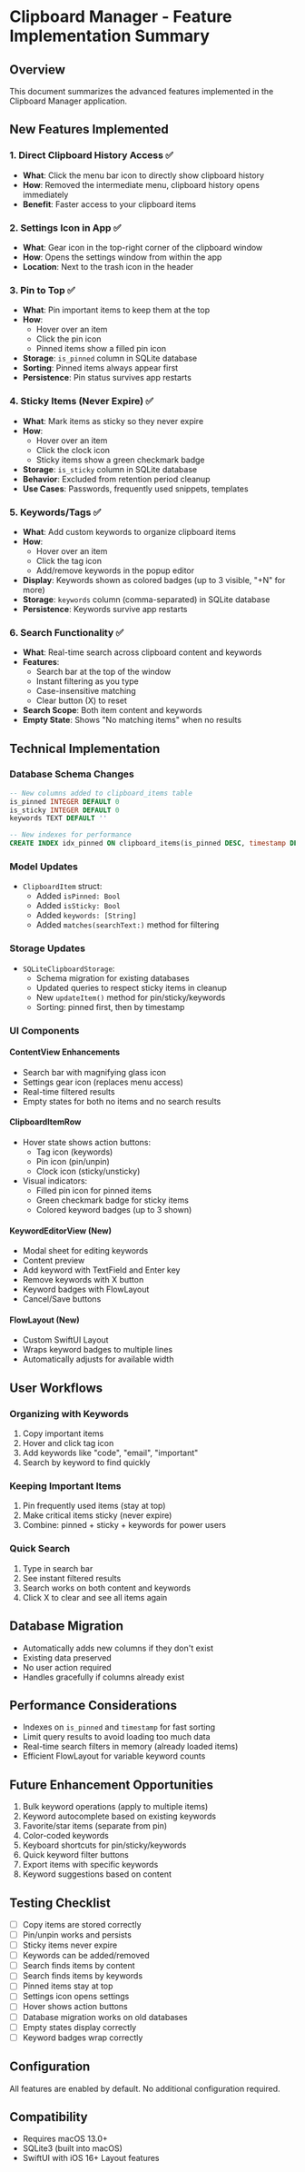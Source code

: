 # Clipboard Manager - Feature Implementation Summary

## Overview
This document summarizes the advanced features implemented in the Clipboard Manager application.

## New Features Implemented

### 1. Direct Clipboard History Access ✅
- **What**: Click the menu bar icon to directly show clipboard history
- **How**: Removed the intermediate menu, clipboard history opens immediately
- **Benefit**: Faster access to your clipboard items

### 2. Settings Icon in App ✅
- **What**: Gear icon in the top-right corner of the clipboard window
- **How**: Opens the settings window from within the app
- **Location**: Next to the trash icon in the header

### 3. Pin to Top ✅
- **What**: Pin important items to keep them at the top
- **How**: 
  - Hover over an item
  - Click the pin icon
  - Pinned items show a filled pin icon
- **Storage**: `is_pinned` column in SQLite database
- **Sorting**: Pinned items always appear first
- **Persistence**: Pin status survives app restarts

### 4. Sticky Items (Never Expire) ✅
- **What**: Mark items as sticky so they never expire
- **How**:
  - Hover over an item
  - Click the clock icon
  - Sticky items show a green checkmark badge
- **Storage**: `is_sticky` column in SQLite database
- **Behavior**: Excluded from retention period cleanup
- **Use Cases**: Passwords, frequently used snippets, templates

### 5. Keywords/Tags ✅
- **What**: Add custom keywords to organize clipboard items
- **How**:
  - Hover over an item
  - Click the tag icon
  - Add/remove keywords in the popup editor
- **Display**: Keywords shown as colored badges (up to 3 visible, "+N" for more)
- **Storage**: `keywords` column (comma-separated) in SQLite database
- **Persistence**: Keywords survive app restarts

### 6. Search Functionality ✅
- **What**: Real-time search across clipboard content and keywords
- **Features**:
  - Search bar at the top of the window
  - Instant filtering as you type
  - Case-insensitive matching
  - Clear button (X) to reset
- **Search Scope**: Both item content and keywords
- **Empty State**: Shows "No matching items" when no results

## Technical Implementation

### Database Schema Changes
```sql
-- New columns added to clipboard_items table
is_pinned INTEGER DEFAULT 0
is_sticky INTEGER DEFAULT 0
keywords TEXT DEFAULT ''

-- New indexes for performance
CREATE INDEX idx_pinned ON clipboard_items(is_pinned DESC, timestamp DESC);
```

### Model Updates
- `ClipboardItem` struct:
  - Added `isPinned: Bool`
  - Added `isSticky: Bool`
  - Added `keywords: [String]`
  - Added `matches(searchText:)` method for filtering

### Storage Updates
- `SQLiteClipboardStorage`:
  - Schema migration for existing databases
  - Updated queries to respect sticky items in cleanup
  - New `updateItem()` method for pin/sticky/keywords
  - Sorting: pinned first, then by timestamp

### UI Components

#### ContentView Enhancements
- Search bar with magnifying glass icon
- Settings gear icon (replaces menu access)
- Real-time filtered results
- Empty states for both no items and no search results

#### ClipboardItemRow
- Hover state shows action buttons:
  - Tag icon (keywords)
  - Pin icon (pin/unpin)
  - Clock icon (sticky/unsticky)
- Visual indicators:
  - Filled pin icon for pinned items
  - Green checkmark badge for sticky items
  - Colored keyword badges (up to 3 shown)

#### KeywordEditorView (New)
- Modal sheet for editing keywords
- Content preview
- Add keyword with TextField and Enter key
- Remove keywords with X button
- Keyword badges with FlowLayout
- Cancel/Save buttons

#### FlowLayout (New)
- Custom SwiftUI Layout
- Wraps keyword badges to multiple lines
- Automatically adjusts for available width

## User Workflows

### Organizing with Keywords
1. Copy important items
2. Hover and click tag icon
3. Add keywords like "code", "email", "important"
4. Search by keyword to find quickly

### Keeping Important Items
1. Pin frequently used items (stay at top)
2. Make critical items sticky (never expire)
3. Combine: pinned + sticky + keywords for power users

### Quick Search
1. Type in search bar
2. See instant filtered results
3. Search works on both content and keywords
4. Click X to clear and see all items again

## Database Migration
- Automatically adds new columns if they don't exist
- Existing data preserved
- No user action required
- Handles gracefully if columns already exist

## Performance Considerations
- Indexes on `is_pinned` and `timestamp` for fast sorting
- Limit query results to avoid loading too much data
- Real-time search filters in memory (already loaded items)
- Efficient FlowLayout for variable keyword counts

## Future Enhancement Opportunities
1. Bulk keyword operations (apply to multiple items)
2. Keyword autocomplete based on existing keywords
3. Favorite/star items (separate from pin)
4. Color-coded keywords
5. Keyboard shortcuts for pin/sticky/keywords
6. Quick keyword filter buttons
7. Export items with specific keywords
8. Keyword suggestions based on content

## Testing Checklist
- [ ] Copy items are stored correctly
- [ ] Pin/unpin works and persists
- [ ] Sticky items never expire
- [ ] Keywords can be added/removed
- [ ] Search finds items by content
- [ ] Search finds items by keywords
- [ ] Pinned items stay at top
- [ ] Settings icon opens settings
- [ ] Hover shows action buttons
- [ ] Database migration works on old databases
- [ ] Empty states display correctly
- [ ] Keyword badges wrap correctly

## Configuration
All features are enabled by default. No additional configuration required.

## Compatibility
- Requires macOS 13.0+
- SQLite3 (built into macOS)
- SwiftUI with iOS 16+ Layout features

